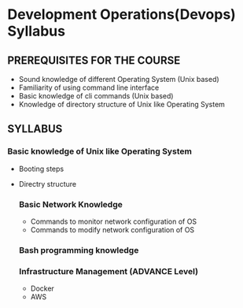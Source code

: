 # Development Operations(Devops) Syllabus

## PREREQUISITES FOR THE COURSE
  - Sound knowledge of different Operating System (Unix based)
  - Familiarity of using command line interface
  - Basic knowledge of cli commands (Unix based)
  - Knowledge of directory structure of Unix like Operating System

## SYLLABUS
### Basic knowledge of Unix like Operating System
* Booting steps
* Directry structure

  ### Basic Network Knowledge
     - Commands to monitor network configuration of OS
     - Commands to modify network configuration of OS

  ### Bash programming knowledge

  ### Infrastructure Management (ADVANCE Level)
     - Docker
     - AWS
